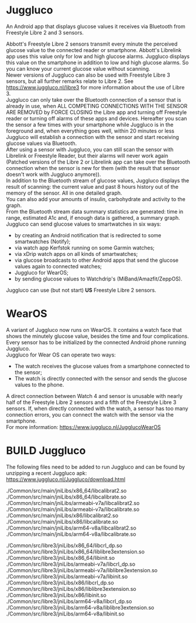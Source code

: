 # Juggluco
An Android app that displays glucose values it receives via Bluetooth from Freestyle Libre 2 and 3 sensors.

Abbott's Freestyle Libre 2 sensors transmit every minute the perceived glucose value to the connected reader or smartphone. Abbott's Librelink app uses this value only for low and high glucose alarms. Juggluco displays this value on the smartphone in addition to low and high glucose alarms. So you can know your current glucose value without scanning.  
Newer versions of Juggluco can also be used with Freestyle Libre 3 sensors, but all further remarks relate to Libre 2. See https://www.juggluco.nl/libre3 for more information about the use of Libre 3.  
Juggluco can only take over the Bluetooth connection of a sensor that is already in use, when ALL COMPETING CONNECTIONS WITH THE SENSOR ARE REMOVED by FORCE CLOSING the Libre app and turning off Freestyle reader or turning off alarms of these apps and devices. Hereafter you scan the sensor a few times with your smartphone while Juggluco is in the foreground and, when everything goes well, within 20 minutes or less Juggluco will establish a connection with the sensor and start receiving glucose values via Bluetooth.  
After using a sensor with Juggluco, you can still scan the sensor with Librelink or Freestyle Reader, but their alarms will never work again (Patched versions of the Libre 2 or Librelink app can take over the Bluetooth connection when the sensor is new for them (with the result that sensor doesn't work with Juggluco anymore)).  
In addition to the Bluetooth stream of glucose values, Juggluco displays the result of scanning: the current value and past 8 hours history out of the memory of the sensor. All in one detailed graph.  
You can also add your amounts of insulin, carbohydrate and activity to the graph.  
From the Bluetooth stream data summary statistics are generated: time in range, estimated A1c and, if enough data is gathered, a summary graph.  
Juggluco can send glucose values to smartwatches in six ways:  
- by creating an Android notification that is redirected to some smartwatches (Notify);  
- via watch app Kerfstok running on some Garmin watches;  
- via xDrip watch apps on all kinds of smartwatches;  
- via glucose broadcasts to other Android apps that send the glucose values again to connected watches;  
- Juggluco for WearOS;
- by sending glucose values to Watchdrip's (MiBand/Amazfit/ZeppOS).

Juggluco can use (but not start) **US** Freestyle Libre 2 sensors.

# WearOS

A variant of Juggluco now runs on WearOS. It contains a watch face that shows the minutely glucose value, besides the time and four complications.  
Every sensor has to be initialized by the connected Android phone running Juggluco.  
Juggluco for Wear OS can operate two ways:  
- The watch receives the glucose values from a smartphone connected to the sensor;  
- The watch is directly connected with the sensor and sends the glucose values to the phone.  

A direct connection between Watch 4 and sensor is unusable with nearly half of the Freestyle Libre 2 sensors and a fifth of the Freestyle Libre 3 sensors. If, when directly connected with the watch, a sensor has too many connection errors, you can connect the watch with the sensor via the smartphone.  
For more information: https://www.juggluco.nl/JugglucoWearOS

# BUILD Juggluco
The following files need to be added to run Juggluco and can be found by unzipping a recent Juggluco apk:
https://www.juggluco.nl/Juggluco/download.html

./Common/src/main/jniLibs/x86_64/libcalibrat2.so  
./Common/src/main/jniLibs/x86_64/libcalibrate.so  
./Common/src/main/jniLibs/armeabi-v7a/libcalibrat2.so  
./Common/src/main/jniLibs/armeabi-v7a/libcalibrate.so  
./Common/src/main/jniLibs/x86/libcalibrat2.so  
./Common/src/main/jniLibs/x86/libcalibrate.so  
./Common/src/main/jniLibs/arm64-v8a/libcalibrat2.so  
./Common/src/main/jniLibs/arm64-v8a/libcalibrate.so  
  
./Common/src/libre3/jniLibs/x86_64/libcrl_dp.so  
./Common/src/libre3/jniLibs/x86_64/liblibre3extension.so  
./Common/src/libre3/jniLibs/x86_64/libinit.so  
./Common/src/libre3/jniLibs/armeabi-v7a/libcrl_dp.so  
./Common/src/libre3/jniLibs/armeabi-v7a/liblibre3extension.so  
./Common/src/libre3/jniLibs/armeabi-v7a/libinit.so  
./Common/src/libre3/jniLibs/x86/libcrl_dp.so  
./Common/src/libre3/jniLibs/x86/liblibre3extension.so  
./Common/src/libre3/jniLibs/x86/libinit.so  
./Common/src/libre3/jniLibs/arm64-v8a/libcrl_dp.so  
./Common/src/libre3/jniLibs/arm64-v8a/liblibre3extension.so  
./Common/src/libre3/jniLibs/arm64-v8a/libinit.so  
  
